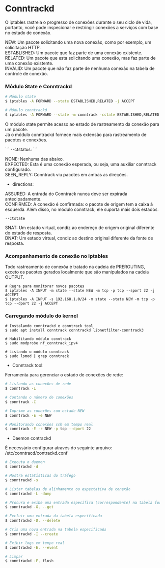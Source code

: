 # Conntrackd

O iptables rastreia o progresso de conexões durante o seu ciclo de vida, portanto, você pode inspecionar e restringir conexões a serviços com base no estado de conexão.
<p>
NEW: Um pacote solicitando uma nova conexão, como por exemplo, um solicitação HTTP.<br />
ESTABLISHED: Um pacote que faz parte de uma conexão existente.<br />
RELATED: Um pacote que esta solicitando uma conexão, mas faz parte de uma conexão existente.<br />
INVALID: Um pacote que não faz parte de nenhuma conexão na tabela de controle de conexão.
</p>

### Módulo State e Conntrackd

```bash
# Módulo state
$ iptables -A FORWARD --state ESTABLISHED,RELATED -j ACCEPT

# Módulo conntrackd
$ iptables -A FORWARD --state -m conntrack -cstate ESTABLISHED,RELATED -j ACCEPT
```
<p>
O módulo state permite acesso ao estado de rastreamento da conexão para um pacote.<br />
Já o módulo conntrackd fornece mais extensão para rastreamento de pacotes e conexões.
</p>
```
--ctstatus:
```
<p>
NONE: Nenhuma das abaixo.<br />
EXPECTED: Esta é uma conexão esperada, ou seja, uma auxiliar conntrack configurado.<br />
SEEN_REPLY: Conntrack viu pacotes em ambas as direções.
</p>

- directions:
<p>
ASSURED: A entrada do Conntrack nunca deve ser expirada antecipadamente.<br />
CONFIRMED: A conexão é confirmada: o pacote de origem tem a caixa à esquerda. Além disso, no módulo conntrack, ele suporta mais dois estados.<br />
</p>

```
--ctstate
```
<p>
SNAT: Um estado virtual, condiz ao endereço de origem original diferente do estado de resposta.<br />
DNAT: Um estado virtual, condiz ao destino original diferente da fonte de resposta.
</p>


### Acompanhamento de conexão no iptables

Todo rastreamento de conexõa é tratado na cadeia de PREROUTING, exceto os pacotes gerados localmente que são manipulados na cadeia OUTPUT.

```
# Regra para monitorar novos pacotes
$ iptables -A INPUT -m state --state NEW -m tcp -p tcp --sport 22 -j ACCEPT
$ iptables -A INPUT -s 192.168.1.0/24 -m state --state NEW -m tcp -p tcp --dport 22 -j ACCEPT
```

### Carregando módulo do kernel

```
# Instalando conntrackd e conntrack tool
$ sudo apt install conntrack conntrackd libnetfilter-conntrack3

# Habilitando módulo conntrack
$ sudo modprobe nf_conntrack_ipv4

# Listando o módulo conntrack
$ sudo lsmod | grep conntrack
```

- Conntrack tool:

Ferramenta para gerenciar o estado de conexões de rede:

```bash
# Listando as conexões de rede
$ conntrack -L

# Contando o número de conexões
$ conntrack -C

# Imprime as conexões com estado NEW
$ conntrack -E -e NEW

# Monitorando conexões ssh em tempo real
$ conntrack -E -r NEW -p tcp --dport 22
```

- Daemon contrackd

É necessário configurar através do seguinte arquivo: /etc/conntracd/contrackd.conf

```bash
# Executa o daemon
$ conntrackd -d

# Mostra estatísticas do tráfego
$ conntrackd -s

# Listar tabelas de alinhamento ou expectativa de conexão
$ conntrackd -L -dump

# Procura e exibe uma entrada específica (correspondente) na tabela fornecida
$ conntrackd -G, --get

# Excluir uma entrada da tabela especificada
$ conntrackd -D, --delete

# Cria uma nova entrada na tabela especificada
$ conntrackd -I --create

# Exibir logs em tempo real
$ conntrackd -E, --event

# Limpar
$ conntrackd -F, flush
```
